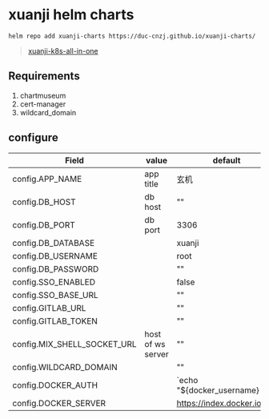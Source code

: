 # xuanji helm charts

`helm repo add xuanji-charts https://duc-cnzj.github.io/xuanji-charts/`

> [xuanji-k8s-all-in-one](https://github.com/Lick-Dog-Club/xuanji-k8s-all-in-one)

## Requirements

1. chartmuseum
2. cert-manager
3. wildcard_domain


## configure





| Field                       | value                    | default             |
| --------------------------- | ------------------------ | ------------------- |
| config.APP_NAME             | app title                | 玄机                |
| config.DB_HOST              | db host                  | "" |
| config.DB_PORT              | db port                  | 3306                |
| config.DB_DATABASE          |                          | xuanji |
| config.DB_USERNAME          |                          | root |
| config.DB_PASSWORD          |                          | "" |
| config.SSO_ENABLED          |                          | false |
| config.SSO_BASE_URL         |                          | "" |
| config.GITLAB_URL           |                          | "" |
| config.GITLAB_TOKEN         |                          | "" |
| config.MIX_SHELL_SOCKET_URL | host of ws server        | "" |
| config.WILDCARD_DOMAIN      |                          | "" |
| config.DOCKER_AUTH          |  | `echo "${docker_username}|${docker_password}"|base64` |
| config.DOCKER_SERVER        |                          |https://index.docker.io/v1/|


